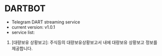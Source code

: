 # DARTBOT
- Telegram DART streaming service
- current version: v1.0.1
- service list:
 1. [대량보유 상황보고]: 주식등의 대량보유상황보고서 내에 대량보유 상황보고 정보를 제공합니다.

